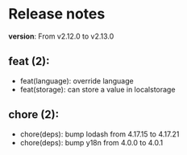 #  Release notes

**version**: From v2.12.0 to v2.13.0

## **feat (2):**
 - feat(language): override language
 - feat(storage): can store a value in localstorage

## **chore (2):**
 - chore(deps): bump lodash from 4.17.15 to 4.17.21
 - chore(deps): bump y18n from 4.0.0 to 4.0.1







